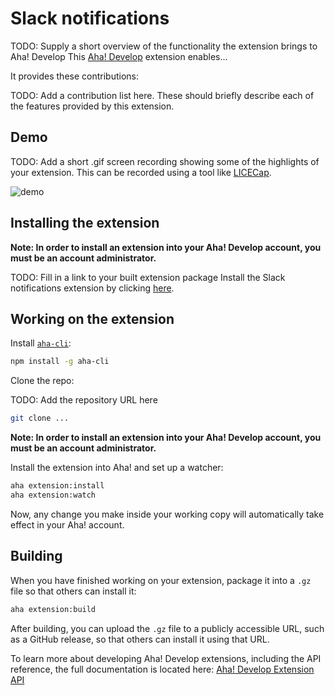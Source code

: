 # Slack notifications
  
TODO: Supply a short overview of the functionality the extension brings to Aha! Develop
This [Aha! Develop](https://www.aha.io/develop/overview) extension enables...

It provides these contributions:

TODO: Add a contribution list here. These should briefly describe each of the features provided by this extension.

## Demo

TODO: Add a short .gif screen recording showing some of the highlights of your extension. This can be recorded using a tool like [LICECap](https://www.cockos.com/licecap/).

![demo](demo.gif)

## Installing the extension

**Note: In order to install an extension into your Aha! Develop account, you must be an account administrator.**

TODO: Fill in a link to your built extension package
Install the Slack notifications extension by clicking [here](https://secure.aha.io/settings/account/extensions/install?url=).

## Working on the extension

Install [`aha-cli`](https://github.com/aha-app/aha-cli):

```sh
npm install -g aha-cli
```

Clone the repo:

TODO: Add the repository URL here
```sh
git clone ...
```

**Note: In order to install an extension into your Aha! Develop account, you must be an account administrator.**

Install the extension into Aha! and set up a watcher:

```sh
aha extension:install
aha extension:watch
```

Now, any change you make inside your working copy will automatically take effect in your Aha! account.

## Building

When you have finished working on your extension, package it into a `.gz` file so that others can install it:

```sh
aha extension:build
```

After building, you can upload the `.gz` file to a publicly accessible URL, such as a GitHub release, so that others can install it using that URL.

To learn more about developing Aha! Develop extensions, including the API reference, the full documentation is located here: [Aha! Develop Extension API](https://www.aha.io/support/develop/extensions)
